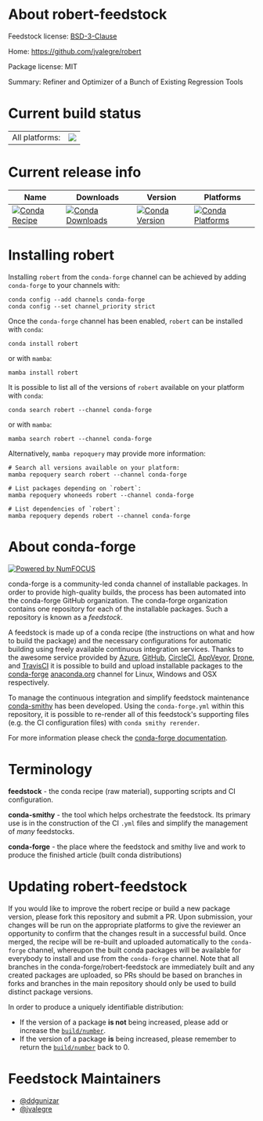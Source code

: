 About robert-feedstock
======================

Feedstock license: [BSD-3-Clause](https://github.com/conda-forge/robert-feedstock/blob/main/LICENSE.txt)

Home: https://github.com/jvalegre/robert

Package license: MIT

Summary: Refiner and Optimizer of a Bunch of Existing Regression Tools

Current build status
====================


<table><tr><td>All platforms:</td>
    <td>
      <a href="https://dev.azure.com/conda-forge/feedstock-builds/_build/latest?definitionId=19689&branchName=main">
        <img src="https://dev.azure.com/conda-forge/feedstock-builds/_apis/build/status/robert-feedstock?branchName=main">
      </a>
    </td>
  </tr>
</table>

Current release info
====================

| Name | Downloads | Version | Platforms |
| --- | --- | --- | --- |
| [![Conda Recipe](https://img.shields.io/badge/recipe-robert-green.svg)](https://anaconda.org/conda-forge/robert) | [![Conda Downloads](https://img.shields.io/conda/dn/conda-forge/robert.svg)](https://anaconda.org/conda-forge/robert) | [![Conda Version](https://img.shields.io/conda/vn/conda-forge/robert.svg)](https://anaconda.org/conda-forge/robert) | [![Conda Platforms](https://img.shields.io/conda/pn/conda-forge/robert.svg)](https://anaconda.org/conda-forge/robert) |

Installing robert
=================

Installing `robert` from the `conda-forge` channel can be achieved by adding `conda-forge` to your channels with:

```
conda config --add channels conda-forge
conda config --set channel_priority strict
```

Once the `conda-forge` channel has been enabled, `robert` can be installed with `conda`:

```
conda install robert
```

or with `mamba`:

```
mamba install robert
```

It is possible to list all of the versions of `robert` available on your platform with `conda`:

```
conda search robert --channel conda-forge
```

or with `mamba`:

```
mamba search robert --channel conda-forge
```

Alternatively, `mamba repoquery` may provide more information:

```
# Search all versions available on your platform:
mamba repoquery search robert --channel conda-forge

# List packages depending on `robert`:
mamba repoquery whoneeds robert --channel conda-forge

# List dependencies of `robert`:
mamba repoquery depends robert --channel conda-forge
```


About conda-forge
=================

[![Powered by
NumFOCUS](https://img.shields.io/badge/powered%20by-NumFOCUS-orange.svg?style=flat&colorA=E1523D&colorB=007D8A)](https://numfocus.org)

conda-forge is a community-led conda channel of installable packages.
In order to provide high-quality builds, the process has been automated into the
conda-forge GitHub organization. The conda-forge organization contains one repository
for each of the installable packages. Such a repository is known as a *feedstock*.

A feedstock is made up of a conda recipe (the instructions on what and how to build
the package) and the necessary configurations for automatic building using freely
available continuous integration services. Thanks to the awesome service provided by
[Azure](https://azure.microsoft.com/en-us/services/devops/), [GitHub](https://github.com/),
[CircleCI](https://circleci.com/), [AppVeyor](https://www.appveyor.com/),
[Drone](https://cloud.drone.io/welcome), and [TravisCI](https://travis-ci.com/)
it is possible to build and upload installable packages to the
[conda-forge](https://anaconda.org/conda-forge) [anaconda.org](https://anaconda.org/)
channel for Linux, Windows and OSX respectively.

To manage the continuous integration and simplify feedstock maintenance
[conda-smithy](https://github.com/conda-forge/conda-smithy) has been developed.
Using the ``conda-forge.yml`` within this repository, it is possible to re-render all of
this feedstock's supporting files (e.g. the CI configuration files) with ``conda smithy rerender``.

For more information please check the [conda-forge documentation](https://conda-forge.org/docs/).

Terminology
===========

**feedstock** - the conda recipe (raw material), supporting scripts and CI configuration.

**conda-smithy** - the tool which helps orchestrate the feedstock.
                   Its primary use is in the construction of the CI ``.yml`` files
                   and simplify the management of *many* feedstocks.

**conda-forge** - the place where the feedstock and smithy live and work to
                  produce the finished article (built conda distributions)


Updating robert-feedstock
=========================

If you would like to improve the robert recipe or build a new
package version, please fork this repository and submit a PR. Upon submission,
your changes will be run on the appropriate platforms to give the reviewer an
opportunity to confirm that the changes result in a successful build. Once
merged, the recipe will be re-built and uploaded automatically to the
`conda-forge` channel, whereupon the built conda packages will be available for
everybody to install and use from the `conda-forge` channel.
Note that all branches in the conda-forge/robert-feedstock are
immediately built and any created packages are uploaded, so PRs should be based
on branches in forks and branches in the main repository should only be used to
build distinct package versions.

In order to produce a uniquely identifiable distribution:
 * If the version of a package **is not** being increased, please add or increase
   the [``build/number``](https://docs.conda.io/projects/conda-build/en/latest/resources/define-metadata.html#build-number-and-string).
 * If the version of a package **is** being increased, please remember to return
   the [``build/number``](https://docs.conda.io/projects/conda-build/en/latest/resources/define-metadata.html#build-number-and-string)
   back to 0.

Feedstock Maintainers
=====================

* [@ddgunizar](https://github.com/ddgunizar/)
* [@jvalegre](https://github.com/jvalegre/)

